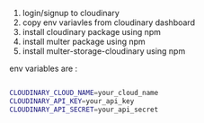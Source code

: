 1. login/signup to cloudinary
2. copy env variavles from cloudinary dashboard
3. install cloudinary package using npm
4. install multer package using npm
5. install multer-storage-cloudinary using npm

env variables are :

```bash 

CLOUDINARY_CLOUD_NAME=your_cloud_name
CLOUDINARY_API_KEY=your_api_key
CLOUDINARY_API_SECRET=your_api_secret

```

